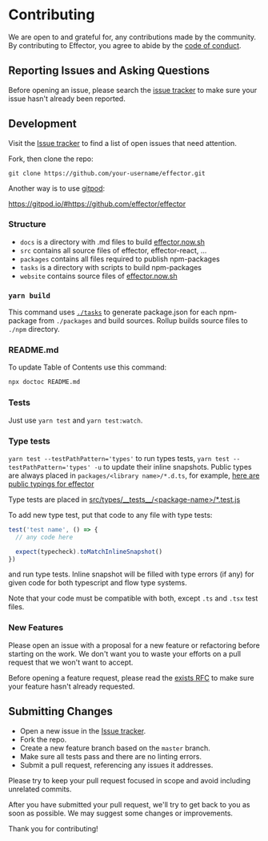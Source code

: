 # Contributing

We are open to and grateful for, any contributions made by the community. By contributing to Effector, you agree to abide by the [code of conduct](https://github.com/effector/effector/blob/master/CODE_OF_CONDUCT.md).

## Reporting Issues and Asking Questions

Before opening an issue, please search the [issue tracker](https://github.com/effector/effector/issues) to make sure your issue hasn't already been reported.

## Development

Visit the [Issue tracker](https://github.com/effector/effector/issues) to find a list of open issues that need attention.

Fork, then clone the repo:

```
git clone https://github.com/your-username/effector.git
```

Another way is to use [gitpod](https://gitpod.io):

https://gitpod.io/#https://github.com/effector/effector

### Structure

- `docs` is a directory with .md files to build [effector.now.sh](https://effector.now.sh)
- `src` contains all source files of effector, effector-react, ...
- `packages` contains all files required to publish npm-packages
- `tasks` is a directory with scripts to build npm-packages
- `website` contains source files of [effector.now.sh](https://effector.now.sh)

### `yarn build`

This command uses [`./tasks`](https://github.com/effector/effector/tree/master/tasks) to generate package.json for each npm-package from `./packages` and build sources.
Rollup builds source files to `./npm` directory.

### README.md

To update Table of Contents use this command:

```sh
npx doctoc README.md
```

### Tests

Just use `yarn test` and `yarn test:watch`.

### Type tests

`yarn test --testPathPattern='types'` to run types tests, `yarn test --testPathPattern='types' -u` to update their inline snapshots. Public types are always placed in `packages/<library name>/*.d.ts`, for example, [here are public typings for effector](https://github.com/effector/effector/blob/master/packages/effector/index.d.ts)

Type tests are placed in [src/types/\_\_tests\_\_/\<package-name>/\*.test.js](https://github.com/effector/effector/tree/master/src/types/__tests__)

To add new type test, put that code to any file with type tests:

```js
test('test name', () => {
  // any code here

  expect(typecheck).toMatchInlineSnapshot()
})
```

and run type tests. Inline snapshot will be filled with type errors (if any) for given code for both typescript and flow type systems.

Note that your code must be compatible with both, except `.ts` and `.tsx` test files.

### New Features

Please open an issue with a proposal for a new feature or refactoring before starting on the work.
We don't want you to waste your efforts on a pull request that we won't want to accept.

Before opening a feature request, please read the [exists RFC](https://github.com/effector/effector/tree/master/rfc) to make sure your feature hasn't already requested.

## Submitting Changes

- Open a new issue in the [Issue tracker](https://github.com/effector/effector/issues).
- Fork the repo.
- Create a new feature branch based on the `master` branch.
- Make sure all tests pass and there are no linting errors.
- Submit a pull request, referencing any issues it addresses.

Please try to keep your pull request focused in scope and avoid including unrelated commits.

After you have submitted your pull request, we'll try to get back to you as soon as possible. We may suggest some changes or improvements.

Thank you for contributing!
